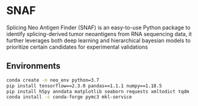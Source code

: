 # SNAF
Splicing Neo Antigen Finder (SNAF) is an easy-to-use Python package to identify splicing-derived tumor neoantigens from RNA sequencing data, it further leverages both deep learning and hierarchical bayesian models to prioritize certain candidates for experimental validations

## Environments

```bash
conda create -n neo_env python=3.7
pip install tensorflow==2.3.0 pandas==1.1.1 numpy==1.18.5
pip install h5py anndata matplotlib seaborn requests xmltodict tqdm
conda install -c conda-forge pymc3 mkl-service
```
